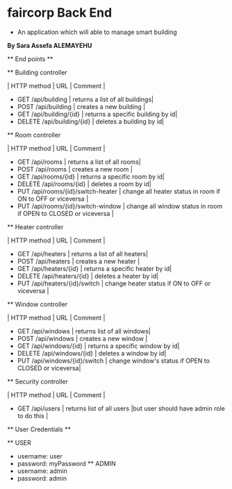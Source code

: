 
# faircorp Back End #

* An application which will able to manage smart building 

**By Sara Assefa ALEMAYEHU**

** End points **

** Building controller 

| HTTP method | URL | Comment |

* GET  /api/building | returns a list of all buildings|
* POST  /api/building | creates a new building |
* GET  /api/building/{id} | returns a specific building by id|
* DELETE  /api/building/{id} | deletes a building by id|

** Room controller 

| HTTP method | URL | Comment |

* GET /api/rooms | returns a list of all rooms|
* POST /api/rooms | creates a new room |
* GET /api/rooms/{id} | returns a specific room by id|
* DELETE /api/rooms/{id} | deletes a room by id|
* PUT /api/rooms/{id}/switch-heater | change all heater status in room if ON to OFF or viceversa |
* PUT /api/rooms/{id}/switch-window | change all window status in room if OPEN to CLOSED or viceversa |

** Heater controller 

| HTTP method | URL | Comment |

* GET /api/heaters | returns a list of all heaters|
* POST /api/heaters | creates a new heater |
* GET /api/heaters/{id} | returns a specific heater by id|
* DELETE /api/heaters/{id} | deletes a heater by id|
* PUT /api/heaters/{id}/switch | change heater status if ON to OFF or viceversa |

** Window controller 

| HTTP method | URL | Comment |

* GET /api/windows | returns list of all windows|
* POST /api/windows | creates a new window |
* GET /api/windows/{id} | returns a specific window by id|
* DELETE /api/windows/{id} | deletes a window by id|
* PUT /api/windows/{id}/switch | change window's status if OPEN to CLOSED or viceversa|

** Security controller 

| HTTP method | URL | Comment |

* GET /api/users | returns list of all users |but user should have admin role to do this |

** User Credentials **

** USER
  * username: user
  * password: myPassword
** ADMIN 
  * username: admin
  * password: admin
  
